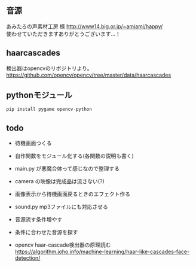 ## 音源
あみたろの声素材工房 様
http://www14.big.or.jp/~amiami/happy/  
使わせていただきますありがとうございます…！  


## haarcascades
検出器はopencvのリポジトリより。
https://github.com/opencv/opencv/tree/master/data/haarcascades  


## pythonモジュール
```python
pip install pygame opencv-python 
```

## todo
- 待機画面つくる
- 自作関数をモジュール化する(各関数の説明も書く)

- main.py が悪魔合体って感じなので整理する
- camera の映像は完成品は流さない(?)

- 画像表示から待機画面戻るときのエフェクト作る
- sound.py mp3ファイルにも対応させる

- 音源流す条件増やす
- 条件に合わせた音源を探す

- opencv haar-cascade検出器の原理読む  
https://algorithm.joho.info/machine-learning/haar-like-cascades-face-detection/  